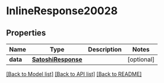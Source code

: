# InlineResponse20028

## Properties
Name | Type | Description | Notes
------------ | ------------- | ------------- | -------------
**data** | [**SatoshiResponse**](SatoshiResponse.md) |  | [optional] 

[[Back to Model list]](../README.md#documentation-for-models) [[Back to API list]](../README.md#documentation-for-api-endpoints) [[Back to README]](../README.md)

